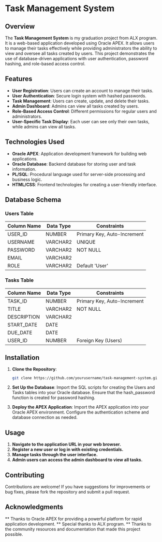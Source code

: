 # Task Management System

## Overview

The **Task Management System** is my graduation project from ALX program. It is a web-based application developed using Oracle APEX. It allows users to manage their tasks effectively while providing administrators the ability to view and oversee all tasks created by users. This project demonstrates the use of database-driven applications with user authentication, password hashing, and role-based access control.

## Features

- **User Registration**: Users can create an account to manage their tasks.
- **User Authentication**: Secure login system with hashed passwords.
- **Task Management**: Users can create, update, and delete their tasks.
- **Admin Dashboard**: Admins can view all tasks created by users.
- **Role-Based Access Control**: Different permissions for regular users and administrators.
- **User-Specific Task Display**: Each user can see only their own tasks, while admins can view all tasks.

## Technologies Used

- **Oracle APEX**: Application development framework for building web applications.
- **Oracle Database**: Backend database for storing user and task information.
- **PL/SQL**: Procedural language used for server-side processing and business logic.
- **HTML/CSS**: Frontend technologies for creating a user-friendly interface.

## Database Schema

### Users Table

| Column Name | Data Type    | Constraints                  |
|-------------|--------------|------------------------------|
| USER_ID     | NUMBER       | Primary Key, Auto-Increment  |
| USERNAME    | VARCHAR2     | UNIQUE                       |
| PASSWORD    | VARCHAR2     | NOT NULL                     |
| EMAIL       | VARCHAR2     |                              |
| ROLE        | VARCHAR2     | Default 'User'               |

### Tasks Table

| Column Name | Data Type    | Constraints                  |
|-------------|--------------|------------------------------|
| TASK_ID     | NUMBER       | Primary Key, Auto-Increment  |
| TITLE       | VARCHAR2     | NOT NULL                     |
| DESCRIPTION | VARCHAR2     |                              |
| START_DATE    | DATE         |                              |
| DUE_DATE    | DATE         |                              |
| USER_ID     | NUMBER       | Foreign Key (Users)         |

## Installation

1. **Clone the Repository**:
   ```bash
   git clone https://github.com/yourusername/task-management-system.git
   ```

2. **Set Up the Database**:
Import the SQL scripts for creating the Users and Tasks tables into your Oracle database.
Ensure that the hash_password function is created for password hashing.

3. **Deploy the APEX Application**:
Import the APEX application into your Oracle APEX environment.
Configure the authentication scheme and database connection as needed.

## Usage
1. **Navigate to the application URL in your web browser.**
2. **Register a new user or log in with existing credentials.**
3. **Manage tasks through the user interface.**
4. **Admin users can access the admin dashboard to view all tasks.**

## Contributing
Contributions are welcome! If you have suggestions for improvements or bug fixes, please fork the repository and submit a pull request.

## Acknowledgments
** Thanks to Oracle APEX for providing a powerful platform for rapid application development.
** Special thanks to ALX program.
** Thanks to the community resources and documentation that made this project possible.